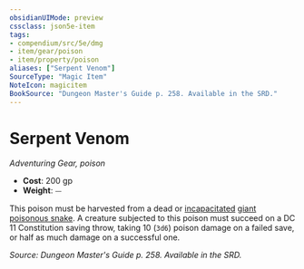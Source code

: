 ```yaml
---
obsidianUIMode: preview
cssclass: json5e-item
tags:
- compendium/src/5e/dmg
- item/gear/poison
- item/property/poison
aliases: ["Serpent Venom"]
SourceType: "Magic Item"
NoteIcon: magicitem
BookSource: "Dungeon Master's Guide p. 258. Available in the SRD."
---
```

# Serpent Venom
*Adventuring Gear, poison*  

- **Cost**: 200 gp
- **Weight**: ⏤

This poison must be harvested from a dead or [incapacitated](/2-Mechanics/CLI/rules/conditions.md#incapacitated) [giant poisonous snake](/2-Mechanics/CLI/bestiary/beast/giant-poisonous-snake.md). A creature subjected to this poison must succeed on a DC 11 Constitution saving throw, taking 10 (`3d6`) poison damage on a failed save, or half as much damage on a successful one.

*Source: Dungeon Master's Guide p. 258. Available in the SRD.*